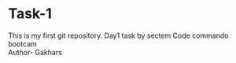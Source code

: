 # Task-1
This is my first git repository. Day1 task  by sectem Code commando bootcam
<br> 
Author- Gakhars 

